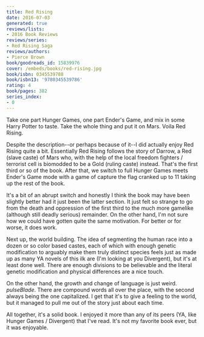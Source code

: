 ```yaml
---
title: Red Rising
date: 2016-07-03
generated: true
reviews/lists:
- 2016 Book Reviews
reviews/series:
- Red Rising Saga
reviews/authors:
- Pierce Brown
book/goodreads_id: 15839976
cover: /embeds/books/red-rising.jpg
book/isbn: 0345539788
book/isbn13: '9780345539786'
rating: 4
book/pages: 382
series_index:
- 0
---
```

Take one part Hunger Games, one part Ender's Game, and mix in some Harry Potter to taste. Take the whole thing and put it on Mars. Voila Red Rising.  

Despite the description--or perhaps because of it--I did actually enjoy Red Rising quite a bit. Essentially Red Rising follows the story of Darrow, a Red (slave caste) of Mars who, with the help of the local freedom fighters / terrorist cell is biomodded to be a Gold (ruling caste) instead. That's the first third or so of the book. After that, we switch to full Hunger Games meets Ender's Game mode with a game of capture the flag cranked up to 11 taking up the rest of the book.  

<!--more-->

It's a bit of an abrupt switch and honestly I think the book may have been slightly better had it just been the latter section. It just felt so strange to go from the death and oppression of the first third to the much more gamelike (although still deadly serious) remainder. On the other hand, I'm not sure how we could have gotten quite the same motivation. For better or for worse, it does work.  

Next up, the world building. The idea of segmenting the human race into a dozen or so color based castes, each of which with enough genetic modification to arguably make them truly distinct species feels just as made up as many YA novels of this ilk are (I'm looking at you Divergent), but it's at least done well. There are enough divisions to be believable and the literal genetic modification and physical differences are a nice touch.  

On the other hand, the growth and change of language is just weird. _pulseBlade_. There are compound words all over the place, with the second always being the one capitalized. I get that it's to give a feeling to the world, but it managed to pull me out of the story just about each time.  

All together, it's a solid book. I enjoyed it more than any of its peers (YA, like Hunger Games / Divergent) that I've read. It's not my favorite book ever, but it was enjoyable.